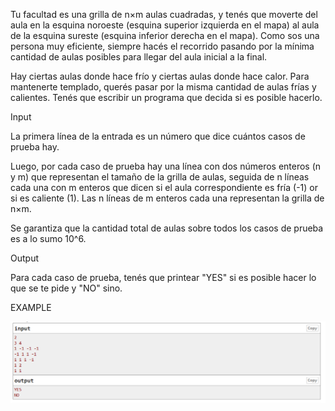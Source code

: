 Tu facultad es una grilla de n×m
aulas cuadradas, y tenés que moverte del aula en la esquina noroeste (esquina superior izquierda en el mapa) al aula de la esquina sureste (esquina inferior derecha en el mapa). Como sos una persona muy eficiente, siempre hacés el recorrido pasando por la mínima cantidad de aulas posibles para llegar del aula inicial a la final.

Hay ciertas aulas donde hace frío y ciertas aulas donde hace calor. Para mantenerte templado, querés pasar por la misma cantidad de aulas frías y calientes. Tenés que escribir un programa que decida si es posible hacerlo.

Input

La primera línea de la entrada es un número que dice cuántos casos de prueba hay.

Luego, por cada caso de prueba hay una línea con dos números enteros (n y m) que representan el tamaño de la grilla de aulas, seguida de n líneas cada una con m enteros que dicen si el aula correspondiente es fría (-1) or si es caliente (1). Las n líneas de m enteros cada una representan la grilla de n×m.

Se garantiza que la cantidad total de aulas sobre todos los casos de prueba es a lo sumo 10^6.

Output

Para cada caso de prueba, tenés que printear "YES" si es posible hacer lo que se te pide y "NO" sino.

EXAMPLE

![Ejemplo de grilla](ejemplo.png)